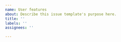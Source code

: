```yaml
---
name: User features
about: Describe this issue template's purpose here.
title: ''
labels: ''
assignees: ''

---
```



